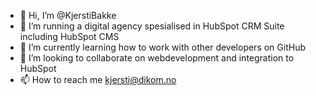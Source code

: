 - 👋 Hi, I’m @KjerstiBakke
- 👀 I’m running a digital agency spesialised in HubSpot CRM Suite including HubSpot CMS
- 🌱 I’m currently learning how to work with other developers on GitHub
- 💞️ I’m looking to collaborate on webdevelopment and integration to HubSpot
- 📫 How to reach me kjersti@dikom.no

<!---
KjerstiBakke/KjerstiBakke is a ✨ special ✨ repository because its `README.md` (this file) appears on your GitHub profile.
You can click the Preview link to take a look at your changes.
--->
